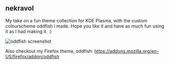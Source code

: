 ## nekravol

My take on a fun theme collection for KDE Plasma, with the custom colourscheme oddfish I made. Hope you like it and have as much fun using it as I had making it. :)

![oddfish screenshot](https://github.com/user-attachments/assets/6c1d91b7-2097-4b1f-abc3-3082c0d39c82)




Also checkout my Firefox theme, oddfish:
https://addons.mozilla.org/en-US/firefox/addon/oddfish
